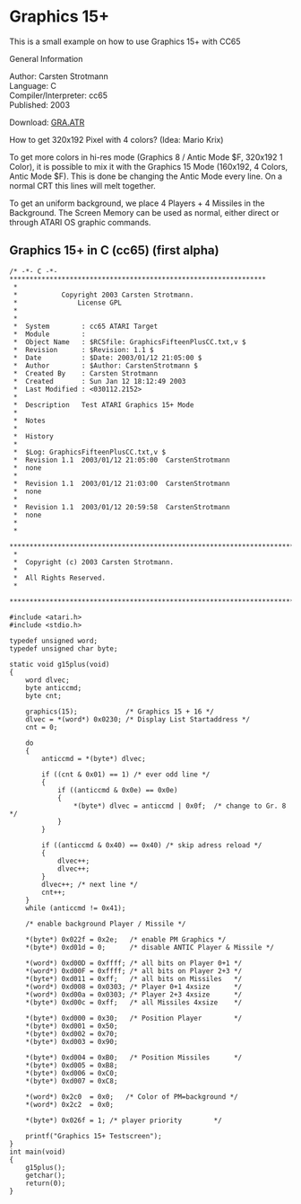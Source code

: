 # Graphics 15+  
  
This is a small example on how to use Graphics 15+ with CC65  
  
General Information  
  
Author: 	Carsten Strotmann   
Language: 	C   
Compiler/Interpreter: 	cc65   
Published: 	2003   
  
Download: [GRA.ATR](attachments/GRA.ATR)  
  
How to get 320x192 Pixel with 4 colors? (Idea: Mario Krix)  
  
To get more colors in hi-res mode (Graphics 8 / Antic Mode $F, 320x192 1 Color), it is possible to mix it with the Graphics 15 Mode (160x192, 4 Colors, Antic Mode $F). This is done be changing the Antic Mode every line. On a normal CRT this lines will melt together.  
  
To get an uniform background, we place 4 Players + 4 Missiles in the Background. The Screen Memory can be used as normal, either direct or through ATARI OS graphic commands.  
  
## Graphics 15+ in C (cc65) (first alpha)  
```
/* -*- C -*- ****************************************************************
 *
 *           Copyright 2003 Carsten Strotmann.
 *               License GPL
 *
 *
 *  System        : cc65 ATARI Target
 *  Module        : 
 *  Object Name   : $RCSfile: GraphicsFifteenPlusCC.txt,v $
 *  Revision      : $Revision: 1.1 $
 *  Date          : $Date: 2003/01/12 21:05:00 $
 *  Author        : $Author: CarstenStrotmann $
 *  Created By    : Carsten Strotmann
 *  Created       : Sun Jan 12 18:12:49 2003
 *  Last Modified : <030112.2152>
 *
 *  Description   Test ATARI Graphics 15+ Mode
 *
 *  Notes
 *
 *  History
 *   
 *  $Log: GraphicsFifteenPlusCC.txt,v $
 *  Revision 1.1  2003/01/12 21:05:00  CarstenStrotmann
 *  none
 *
 *  Revision 1.1  2003/01/12 21:03:00  CarstenStrotmann
 *  none
 *
 *  Revision 1.1  2003/01/12 20:59:58  CarstenStrotmann
 *  none
 *
 *
 ****************************************************************************
 *
 *  Copyright (c) 2003 Carsten Strotmann.
 * 
 *  All Rights Reserved.
 *
 ****************************************************************************/

#include <atari.h>
#include <stdio.h>

typedef unsigned word;
typedef unsigned char byte;

static void g15plus(void)
{
    word dlvec;
    byte anticcmd;
    byte cnt;
    
    graphics(15);            /* Graphics 15 + 16 */
    dlvec = *(word*) 0x0230; /* Display List Startaddress */
    cnt = 0;
    
    do 
    {
        anticcmd = *(byte*) dlvec;
        
        if ((cnt & 0x01) == 1) /* ever odd line */
        {
            if ((anticcmd & 0x0e) == 0x0e)
            {
                *(byte*) dlvec = anticcmd | 0x0f;  /* change to Gr. 8 */
            }
        }
        
        if ((anticcmd & 0x40) == 0x40) /* skip adress reload */
        {
            dlvec++;
            dlvec++;
        }
        dlvec++; /* next line */
        cnt++;
    }
    while (anticcmd != 0x41);   
    
    /* enable background Player / Missile */
    
    *(byte*) 0x022f = 0x2e;   /* enable PM Graphics */
    *(byte*) 0xd01d = 0;      /* disable ANTIC Player & Missile */
    
    *(word*) 0xd00D = 0xffff; /* all bits on Player 0+1 */
    *(word*) 0xd00F = 0xffff; /* all bits on Player 2+3 */
    *(byte*) 0xd011 = 0xff;   /* all bits on Missiles   */
    *(word*) 0xd008 = 0x0303; /* Player 0+1 4xsize      */
    *(word*) 0xd00a = 0x0303; /* Player 2+3 4xsize      */
    *(byte*) 0xd00c = 0xff;   /* all Missiles 4xsize    */
    
    *(byte*) 0xd000 = 0x30;   /* Position Player        */
    *(byte*) 0xd001 = 0x50;
    *(byte*) 0xd002 = 0x70;
    *(byte*) 0xd003 = 0x90;
    
    *(byte*) 0xd004 = 0xB0;   /* Position Missiles      */
    *(byte*) 0xd005 = 0xB8;
    *(byte*) 0xd006 = 0xC0;
    *(byte*) 0xd007 = 0xC8;
    
    *(word*) 0x2c0  = 0x0;   /* Color of PM=background */
    *(word*) 0x2c2  = 0x0;
    
    *(byte*) 0x026f = 1; /* player priority        */
    
    printf("Graphics 15+ Testscreen");
}
int main(void)
{
    g15plus();
    getchar();
    return(0);    
}



```
  
